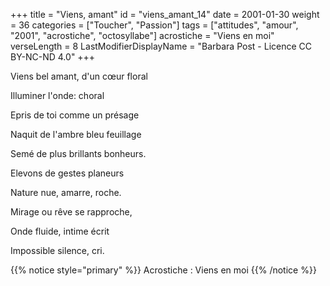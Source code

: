 +++
title = "Viens, amant"
id = "viens_amant_14"
date = 2001-01-30
weight = 36
categories = ["Toucher", "Passion"]
tags = ["attitudes", "amour", "2001", "acrostiche", "octosyllabe"]
acrostiche = "Viens en moi"
verseLength = 8
LastModifierDisplayName = "Barbara Post - Licence CC BY-NC-ND 4.0"
+++

Viens bel amant, d'un cœur floral

Illuminer l'onde: choral

Epris de toi comme un présage

Naquit de l'ambre bleu feuillage

Semé de plus brillants bonheurs.

Elevons de gestes planeurs

Nature nue, amarre, roche.

Mirage ou rêve se rapproche,

Onde fluide, intime écrit

Impossible silence, cri.

{{% notice style="primary" %}}
Acrostiche : Viens en moi
{{% /notice %}}
